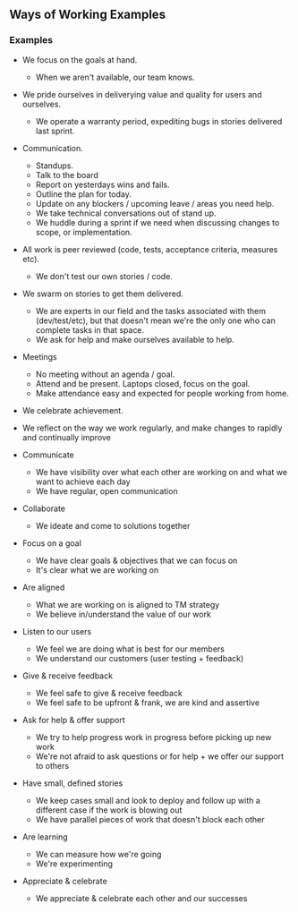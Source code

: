 ## Ways of Working Examples
### Examples
+ We focus on the goals at hand.
  + When we aren't available, our team knows.
+ We pride ourselves in deliverying value and quality for users and ourselves.
  + We operate a warranty period, expediting bugs in stories delivered last sprint.
+ Communication.
  + Standups.
   + Talk to the board
   + Report on yesterdays wins and fails.
   + Outline the plan for today.
   + Update on any blockers / upcoming leave / areas you need help.
  + We take technical conversations out of stand up.
  + We huddle during a sprint if we need when discussing changes to scope, or implementation.
+ All work is peer reviewed (code, tests, acceptance criteria, measures etc).
  + We don't test our own stories / code.
+ We swarm on stories to get them delivered.
  + We are experts in our field and the tasks associated with them (dev/test/etc), but that doesn't mean we're the only one who can complete tasks in that space.
  + We ask for help and make ourselves available to help.
+ Meetings
  + No meeting without an agenda / goal.
  + Attend and be present. Laptops closed, focus on the goal.
  + Make attendance easy and expected for people working from home.
+ We celebrate achievement.
+ We reflect on the way we work regularly, and make changes to rapidly and continually improve

+ Communicate	
  + We have visibility over what each other are working on and what we want to achieve each day
  + We have regular, open communication
+ Collaborate	
  + We ideate and come to solutions together
+ Focus on a goal	
  + We have clear goals & objectives that we can focus on
  + It's clear what we are working on
+ Are aligned	
  + What we are working on is aligned to TM strategy
  + We believe in/understand the value of our work
+ Listen to our users
  + We feel we are doing what is best for our members
  + We understand our customers (user testing + feedback)
+ Give & receive feedback	
  + We feel safe to give & receive feedback
  + We feel safe to be upfront & frank, we are kind and assertive
+ Ask for help & offer support	
  + We try to help progress work in progress before picking up new work
  + We're not afraid to ask questions or for help + we offer our support to others
+ Have small, defined stories	
  + We keep cases small and look to deploy and follow up with a different case if the work is blowing out
  + We have parallel pieces of work that doesn't block each other
+ Are learning	
  + We can measure how we're going
  + We're experimenting
+ Appreciate & celebrate	
  + We appreciate & celebrate each other and our successes
